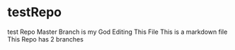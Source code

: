 # testRepo
test Repo
Master Branch is my God
 Editing This File
 This is a markdown file 
This Repo has 2 branches
